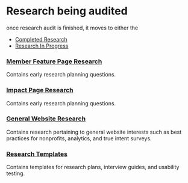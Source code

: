 # Research being audited
once research audit is finished, it moves to either the 
- [Completed Research](https://github.com/hackforla/website/wiki/Completed-Research)
- [Research In Progress](https://github.com/hackforla/website/wiki/Research-In-Progress)

### [Member Feature Page Research](https://github.com/hackforla/website/wiki/Member-Feature-Page-Research)

Contains early research planning questions. 

### [Impact Page Research](https://github.com/hackforla/website/wiki/Impact-Page-Research)

Contains early research planning questions. 

### [General Website Research](https://github.com/hackforla/website/wiki/General-Website-Research)

Contains research pertaining to general website interests such as best practices for nonprofits, analytics, and true intent surveys.

### [Research Templates](https://github.com/hackforla/website/wiki/Research-Templates)

Contains templates for research plans, interview guides, and usability testing.

